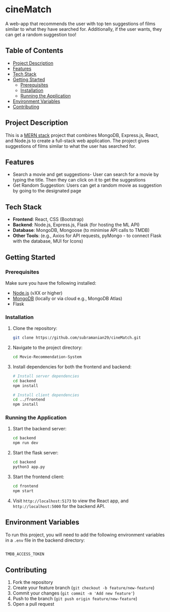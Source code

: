 
# cineMatch

A web-app that recommends the user with top ten suggestions of films similar to what they have searched for. Additionally, if the user wants, they can get a random suggestion too!

## Table of Contents

- [Project Description](#project-description)
- [Features](#features)
- [Tech Stack](#tech-stack)
- [Getting Started](#getting-started)
  - [Prerequisites](#prerequisites)
  - [Installation](#installation)
  - [Running the Application](#running-the-application)
- [Environment Variables](#environment-variables)
- [Contributing](#contributing)

## Project Description

This is a [MERN stack](https://www.mongodb.com/mern-stack) project that combines MongoDB, Express.js, React, and Node.js to create a full-stack web application. The project gives suggestions of films similar to what the user has searched for.

## Features

- Search a movie and get suggestions- User can search for a movie by typing the title. Then they can click on it to get the suggestions
- Get Random Suggestion: Users can get a random movie as suggestion by going to the designated page

## Tech Stack

- **Frontend**: React, CSS (Bootstrap)
- **Backend**: Node.js, Express.js, Flask (for hosting the ML API)
- **Database**: MongoDB, Mongoose (to minimise API calls to TMDB)
- **Other Tools**: (e.g., Axios for API requests, pyMongo - to connect Flask with the database, MUI for Icons)

## Getting Started

### Prerequisites

Make sure you have the following installed:

- [Node.js](https://nodejs.org/en/) (vXX or higher)
- [MongoDB](https://www.mongodb.com/try/download/community) (locally or via cloud e.g., MongoDB Atlas)
- Flask
### Installation

1. Clone the repository:

   ```bash
   git clone https://github.com/subramanian29/cineMatch.git
   ```

2. Navigate to the project directory:

   ```bash
   cd Movie-Recommendation-System
   ```

3. Install dependencies for both the frontend and backend:

   ```bash
   # Install server dependencies
   cd backend
   npm install

   # Install client dependencies
   cd ../frontend
   npm install
   ```

### Running the Application

1. Start the backend server:

   ```bash
   cd backend
   npm run dev
   ```
2. Start the flask server:
   ```bash
   cd backend
   python3 app.py
   ```
3. Start the frontend client:

   ```bash
   cd frontend
   npm start
   ```

4. Visit `http://localhost:5173` to view the React app, and `http://localhost:5000` for the backend API.


## Environment Variables

To run this project, you will need to add the following environment variables in a `.env` file in the backend directory:

```bash

TMDB_ACCESS_TOKEN
```

## Contributing

1. Fork the repository
2. Create your feature branch (`git checkout -b feature/new-feature`)
3. Commit your changes (`git commit -m 'Add new feature'`)
4. Push to the branch (`git push origin feature/new-feature`)
5. Open a pull request

